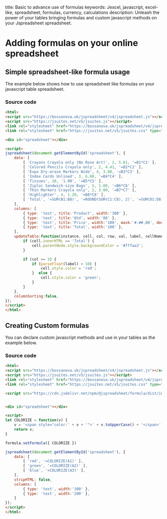 title: Basic to advance use of formulas
keywords: Jexcel, javascript, excel-like, spreadsheet, formulas, currency, calculations
description: Unleash the power of your tables bringing formulas and custom javascript methods on your Jspreadsheet spreadsheet.

# Adding formulas on your online spreadsheet

## Simple spreadsheet-like formula usage

The example below shows how to use spreadsheet like formulas on your javascript table spreadsheet.

### Source code

```html
<html>
<script src="https://bossanova.uk/jspreadsheet/v4/jspreadsheet.js"></script>
<script src="https://jsuites.net/v5/jsuites.js"></script>
<link rel="stylesheet" href="https://bossanova.uk/jspreadsheet/v4/jspreadsheet.css" type="text/css" />
<link rel="stylesheet" href="https://jsuites.net/v5/jsuites.css" type="text/css" />

<div id="spreadsheet"></div>

<script>
jspreadsheet(document.getElementById('spreadsheet'), {
    data: [
        [ 'Crayons Crayola only (No Rose Art)', 2, 5.01, '=B1*C1' ],
        [ 'Colored Pencils Crayola only', 2, 4.41, '=B2*C2' ],
        [ 'Expo Dry-erase Markers Wide', 4, 3.00, '=B3*C3' ],
        [ 'Index Cards Unlined', 3, 6.00, '=B4*C4' ],
        [ 'Tissues', 10, '1.90', '=B5*C5' ],
        [ 'Ziploc Sandwich-size Bags', 5, 1.00, '=B6*C6' ],
        [ 'Thin Markers Crayola only', 2, 3.00, '=B7*C7' ],
        [ 'Highlighter', 4, 1.20, '=B8*C8' ],
        [ 'Total', '=SUM(B1:B8)', '=ROUND(SUM(C1:C8), 2)', '=SUM(D1:D8)' ],
    ],
    columns: [
        { type: 'text', title:'Product', width:'300' },
        { type: 'text', title:'Qtd', width:'80' },
        { type: 'text', title:'Price', width:'100', mask:'#.##,00', decimal:',' },
        { type: 'text', title:'Total', width:'100' },
    ],
    updateTable:function(instance, cell, col, row, val, label, cellName) {
        if (cell.innerHTML == 'Total') {
            cell.parentNode.style.backgroundColor = '#fffaa3';
        }

        if (col == 3) {
            if (parseFloat(label) > 10) {
                cell.style.color = 'red';
            }  else {
                cell.style.color = 'green';
            }
        }
    },
    columnSorting:false,
});
</script>
</html>
```  

## Creating Custom formulas

You can declare custom javascript methods and use in your tables as the example below.

### Source code

```html
<html>
<script src="https://bossanova.uk/jspreadsheet/v4/jspreadsheet.js"></script>
<script src="https://jsuites.net/v5/jsuites.js"></script>
<link rel="stylesheet" href="https://bossanova.uk/jspreadsheet/v4/jspreadsheet.css" type="text/css" />
<link rel="stylesheet" href="https://jsuites.net/v5/jsuites.css" type="text/css" />

<script src="https://cdn.jsdelivr.net/npm/@jspreadsheet/formula/dist/index.min.js"></script>


<div id="spreadsheet"></div>

<script>
let COLORIZE = function(v) {
    v = '<span style="color:' + v + '">' + v.toUpperCase() + '</span>';
    return v;
}

formula.setFormula({ COLORIZE })

jspreadsheet(document.getElementById('spreadsheet'), {
    data: [
        [ 'red', '=COLORIZE(A1)' ],
        [ 'green', '=COLORIZE(A2)' ],
        [ 'blue', '=COLORIZE(A3)' ],
    ],
    stripHTML: false,
    columns: [
        { type: 'text', width:'300' },
        { type: 'text', width:'200' },
    ]
});
</script>
</html>
```

